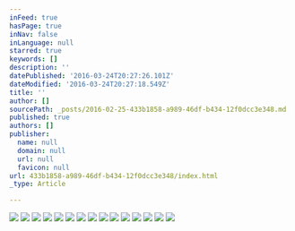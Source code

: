 ```yaml
---
inFeed: true
hasPage: true
inNav: false
inLanguage: null
starred: true
keywords: []
description: ''
datePublished: '2016-03-24T20:27:26.101Z'
dateModified: '2016-03-24T20:27:18.549Z'
title: ''
author: []
sourcePath: _posts/2016-02-25-433b1858-a989-46df-b434-12f0dcc3e348.md
published: true
authors: []
publisher:
  name: null
  domain: null
  url: null
  favicon: null
url: 433b1858-a989-46df-b434-12f0dcc3e348/index.html
_type: Article

---
```

![](https://the-grid-user-content.s3-us-west-2.amazonaws.com/839b8771-6050-4da2-beae-4d6473787026.jpg)
![](https://the-grid-user-content.s3-us-west-2.amazonaws.com/d67c1b01-ce35-4acc-8b96-4aac7b9a368c.jpg)
![](https://the-grid-user-content.s3-us-west-2.amazonaws.com/545fec04-704c-4c91-b232-63c9161cfd60.jpg)
![](https://the-grid-user-content.s3-us-west-2.amazonaws.com/c1275b54-61ab-479a-9b19-bd56ccedc3fd.jpg)
![](https://the-grid-user-content.s3-us-west-2.amazonaws.com/b54b8bdf-aa18-46f3-935a-206c93e06d1f.jpg)
![](https://the-grid-user-content.s3-us-west-2.amazonaws.com/0b0ef0a4-0dd4-433d-be4a-9c529859abdf.jpg)
![](https://the-grid-user-content.s3-us-west-2.amazonaws.com/579594bb-2a7d-4c5c-bd11-a1be21e2ee67.jpg)
![](https://the-grid-user-content.s3-us-west-2.amazonaws.com/ed98bba5-c39d-4c3f-ba9b-418a94ebf1ba.jpg)
![](https://the-grid-user-content.s3-us-west-2.amazonaws.com/8407f6b6-4d1f-4af8-ac63-5624c936a644.jpg)
![](https://the-grid-user-content.s3-us-west-2.amazonaws.com/fb3a3fab-4fee-4f49-b4e8-9dfe7f67d92c.jpg)
![](https://the-grid-user-content.s3-us-west-2.amazonaws.com/9dfdd5f6-af35-4b1a-836f-e9a8917713e9.jpg)
![](https://the-grid-user-content.s3-us-west-2.amazonaws.com/96d86f9c-71a2-4c40-b986-6b179499395e.jpg)
![](https://the-grid-user-content.s3-us-west-2.amazonaws.com/b674cdb3-2975-4098-83ff-04808c0bb09b.jpg)
![](https://the-grid-user-content.s3-us-west-2.amazonaws.com/6d27b01f-19f1-4e2a-b655-dd808f51cab4.jpg)
![](https://the-grid-user-content.s3-us-west-2.amazonaws.com/7d5038f8-68de-43b6-8987-20ae944a84bf.jpg)